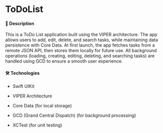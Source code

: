 # ToDoList

#### 📝 **Description**

This is a ToDo List application built using the VIPER architecture. The app allows users to add, edit, delete, and search tasks, while maintaining data persistence with Core Data. At first launch, the app fetches tasks from a remote JSON API, then stores them locally for future use. All background operations (loading, creating, editing, deleting, and searching tasks) are handled using GCD to ensure a smooth user experience.

#### 🛠 **Technologies**

* Swift UIKit

* VIPER Architecture

* Core Data (for local storage)

* GCD (Grand Central Dispatch) (for background processing)

* XCTest (for unit testing)

